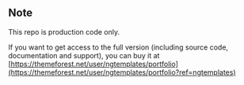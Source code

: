 
## Note 
This repo is production code only.

If you want to get access to the full version (including source code, documentation and support), you can buy it at [https://themeforest.net/user/ngtemplates/portfolio](https://themeforest.net/user/ngtemplates/portfolio?ref=ngtemplates)